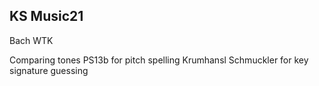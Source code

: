 
## KS Music21

Bach
WTK

Comparing tones PS13b for pitch spelling Krumhansl Schmuckler for key signature guessing

